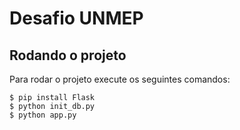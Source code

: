 Desafio UNMEP
=============

## Rodando o projeto
Para rodar o projeto execute os seguintes comandos:

```
$ pip install Flask
$ python init_db.py
$ python app.py
```